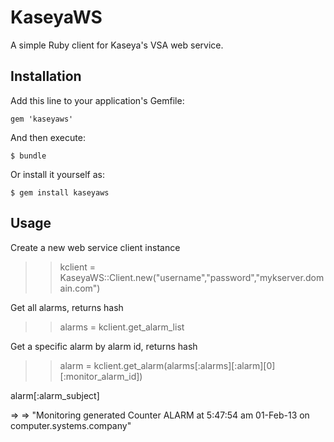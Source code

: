 # KaseyaWS

A simple Ruby client for Kaseya's VSA web service.

## Installation

Add this line to your application's Gemfile:

    gem 'kaseyaws'

And then execute:

    $ bundle

Or install it yourself as:

    $ gem install kaseyaws

## Usage

Create a new web service client instance

>> kclient = KaseyaWS::Client.new("username","password","mykserver.domain.com")

Get all alarms, returns hash

>> alarms = kclient.get_alarm_list

Get a specific alarm by alarm id, returns hash

>> alarm = kclient.get_alarm(alarms[:alarms][:alarm][0][:monitor_alarm_id])

alarm[:alarm_subject]

=> => "Monitoring generated Counter ALARM at 5:47:54 am 01-Feb-13 on computer.systems.company"


